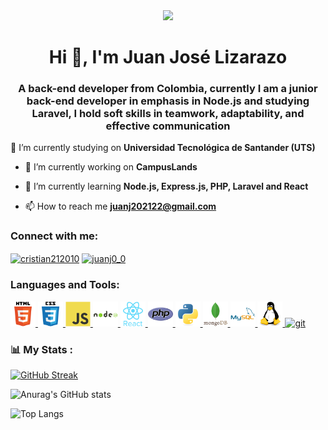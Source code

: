 <div id="header" align="center">
    <img src="https://media.giphy.com/media/eCqFYAVjjDksg/giphy.gif" width="200">
</div>
<h1 align="center">Hi 👋, I'm Juan José Lizarazo </h1>
<h3 align="center"> A back-end developer from Colombia, currently I am a junior back-end developer in emphasis in Node.js and studying Laravel, I hold soft
    skills in teamwork, adaptability, and effective communication </h3>

🔭 I’m currently studying on **Universidad Tecnológica de Santander (UTS)**

- 🔭 I’m currently working on **CampusLands**

- 🌱 I’m currently learning **Node.js, Express.js, PHP, Laravel and React**

- 📫 How to reach me **juanj202122@gmail.com**

<h3 align="left">Connect with me:</h3>
<p align="left">
    <a href="https://www.linkedin.com/in/juan-jos%C3%A9-lizarazo-b77185145" target="blank"><img align="center"
            src="https://raw.githubusercontent.com/rahuldkjain/github-profile-readme-generator/master/src/images/icons/Social/linked-in-alt.svg"
            alt="cristian212010" height="30" width="40" /></a>
    <a href="https://discord.gg/juanj0_0." target="blank"><img align="center"
            src="https://raw.githubusercontent.com/rahuldkjain/github-profile-readme-generator/master/src/images/icons/Social/discord.svg"
            alt="juanj0_0" height="30" width="40" /></a>
</p>

<h3 align="left">Languages and Tools:</h3>
<p align="left">   <a href="https://www.w3.org/html/" target="_blank" rel="noreferrer"> <img src="https://raw.githubusercontent.com/devicons/devicon/master/icons/html5/html5-original-wordmark.svg" alt="html5" width="40" height="40"/> </a>
 <a href="https://www.w3schools.com/css/" target="_blank" rel="noreferrer"> <img src="https://raw.githubusercontent.com/devicons/devicon/master/icons/css3/css3-original-wordmark.svg" alt="css3" width="40" height="40"/> </a> 
  <a href="https://developer.mozilla.org/en-US/docs/Web/JavaScript" target="_blank" rel="noreferrer"> <img src="https://raw.githubusercontent.com/devicons/devicon/master/icons/javascript/javascript-original.svg" alt="javascript" width="40" height="40"/> </a>
      <a href="https://nodejs.org" target="_blank" rel="noreferrer"> <img src="https://raw.githubusercontent.com/devicons/devicon/master/icons/nodejs/nodejs-original-wordmark.svg" alt="nodejs" width="40" height="40"/> </a>
       <a href="https://reactjs.org/" target="_blank" rel="noreferrer"> <img src="https://raw.githubusercontent.com/devicons/devicon/master/icons/react/react-original-wordmark.svg" alt="react" width="40" height="40"/> </a>
      <a href="https://www.php.net" target="_blank" rel="noreferrer"> <img src="https://raw.githubusercontent.com/devicons/devicon/master/icons/php/php-original.svg" alt="php" width="40" height="40"/> </a>
      <a href="https://www.python.org" target="_blank" rel="noreferrer"> <img src="https://raw.githubusercontent.com/devicons/devicon/master/icons/python/python-original.svg" alt="python" width="40" height="40"/> </a>
      <a href="https://www.mongodb.com/" target="_blank" rel="noreferrer"> <img src="https://raw.githubusercontent.com/devicons/devicon/master/icons/mongodb/mongodb-original-wordmark.svg" alt="mongodb" width="40" height="40"/>
    <a href="https://www.mysql.com/" target="_blank" rel="noreferrer"> <img src="https://raw.githubusercontent.com/devicons/devicon/master/icons/mysql/mysql-original-wordmark.svg" alt="mysql" width="40" height="40"/> </a>
  <a href="https://www.linux.org/" target="_blank" rel="noreferrer"> <img src="https://raw.githubusercontent.com/devicons/devicon/master/icons/linux/linux-original.svg" alt="linux" width="40" height="40"/> </a>
 <a href="https://git-scm.com/" target="_blank" rel="noreferrer"> <img src="https://www.vectorlogo.zone/logos/git-scm/git-scm-icon.svg" alt="git" width="40" height="40"/> </a> </p>
<h3>📊 My Stats :</h3>

[![GitHub Streak](https://streak-stats.demolab.com?user=Juanj020&theme=prussian)](https://git.io/streak-stats)

![Anurag's GitHub stats](https://github-readme-stats.vercel.app/api?username=Juanj020&show_icons=true&theme=radical)

![Top Langs](https://github-readme-stats.vercel.app/api/top-langs/?username=Juanj020&hide_progress=true)
